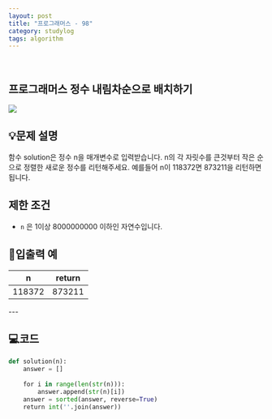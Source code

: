 ```yaml
---
layout: post
title: "프로그래머스 - 98"
category: studylog
tags: algorithm
---
```


<br>

## 프로그래머스 정수 내림차순으로 배치하기


![](https://velog.velcdn.com/images/dlsdud9098/post/e1464da6-734f-4172-a5d3-8df73b71a328/image.png)
## 💡문제 설명
함수 solution은 정수 n을 매개변수로 입력받습니다. n의 각 자릿수를 큰것부터 작은 순으로 정렬한 새로운 정수를 리턴해주세요. 예를들어 n이 118372면 873211을 리턴하면 됩니다.


## 제한 조건
* ```n```
은 1이상 8000000000 이하인 자연수입니다.




## 🔢입출력 예




<table><thead><tr><th>n</th><th style="text-align: center">return</th></tr></thead><tbody><tr><td>118372</td><td style="text-align: center">873211</td></tr></tbody>
</table>
---


## 💻코드


```python
def solution(n):
    answer = []
    
    for i in range(len(str(n))):
        answer.append(str(n)[i])
    answer = sorted(answer, reverse=True)
    return int(''.join(answer))
```
    


